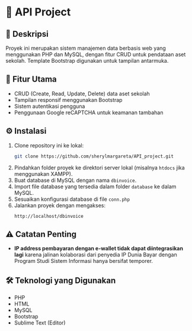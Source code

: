 # 🚀 API Project

## 📌 Deskripsi
Proyek ini merupakan sistem manajemen data berbasis web yang menggunakan PHP dan MySQL, dengan fitur CRUD untuk pendataan aset sekolah. Template Bootstrap digunakan untuk tampilan antarmuka.

## 🎯 Fitur Utama
- CRUD (Create, Read, Update, Delete) data aset sekolah
- Tampilan responsif menggunakan Bootstrap
- Sistem autentikasi pengguna
- Penggunaan Google reCAPTCHA untuk keamanan tambahan

## ⚙️ Instalasi
1. Clone repository ini ke lokal:
   ```sh
   git clone https://github.com/sherylmargareta/API_project.git
   ```
2. Pindahkan folder proyek ke direktori server lokal (misalnya `htdocs` jika menggunakan XAMPP).
3. Buat database di MySQL dengan nama `dbinvoice`.
4. Import file database yang tersedia dalam folder `database` ke dalam MySQL.
5. Sesuaikan konfigurasi database di file `conn.php`
6. Jalankan proyek dengan mengakses:
   ```
   http://localhost/dbinvoice
   ```

## ⚠️ Catatan Penting
- **IP address pembayaran dengan e-wallet tidak dapat diintegrasikan lagi** karena jalinan kolaborasi dari penyedia IP Dunia Bayar dengan Program Studi Sistem Informasi hanya bersifat temporer.

## 🛠️ Teknologi yang Digunakan
- PHP
- HTML
- MySQL
- Bootstrap
- Sublime Text (Editor)
